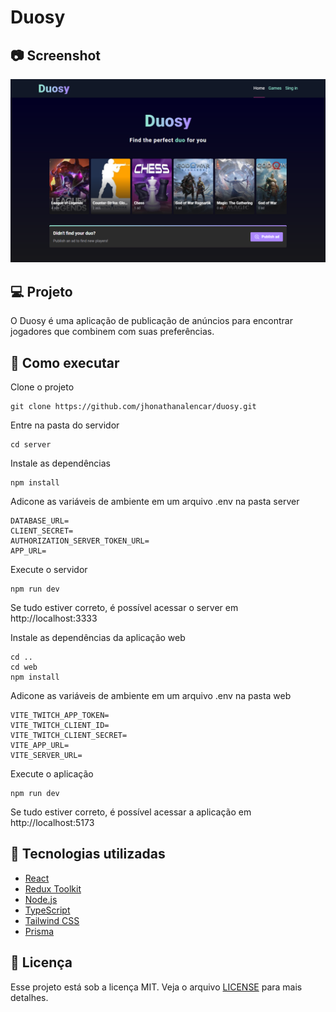 # Duosy

## 📷 Screenshot

<p align="center">
  <img src="/.github/duosy_screenshot_desktop.png" alt="cover" />
</p>

## 💻 Projeto
O Duosy é uma aplicação de publicação de anúncios para encontrar jogadores que combinem com suas preferências.

## 🚀 Como executar
Clone o projeto
```
git clone https://github.com/jhonathanalencar/duosy.git
```
Entre na pasta do servidor
```
cd server
```
Instale as dependências
```
npm install
```
Adicone as variáveis de ambiente em um arquivo .env na pasta server
```
DATABASE_URL=
CLIENT_SECRET=
AUTHORIZATION_SERVER_TOKEN_URL=
APP_URL=
```
Execute o servidor
```
npm run dev
```
Se tudo estiver correto, é possível acessar o server em http://localhost:3333

Instale as dependências da aplicação web
```
cd ..
cd web
npm install
```
Adicone as variáveis de ambiente em um arquivo .env na pasta web
```
VITE_TWITCH_APP_TOKEN=
VITE_TWITCH_CLIENT_ID=
VITE_TWITCH_CLIENT_SECRET=
VITE_APP_URL=
VITE_SERVER_URL=
```
Execute o aplicação
```
npm run dev
```
Se tudo estiver correto, é possível acessar a aplicação em http://localhost:5173

## 🧪 Tecnologias utilizadas
- [React](https://reactjs.org)
- [Redux Toolkit](https://redux-toolkit.js.org/)
- [Node.js](https://nodejs.org/en/)
- [TypeScript](https://www.typescriptlang.org/)
- [Tailwind CSS](https://tailwindcss.com/)
- [Prisma](https://www.prisma.io/)

## 📝 Licença
Esse projeto está sob a licença MIT. Veja o arquivo [LICENSE](LICENSE) para mais detalhes.
